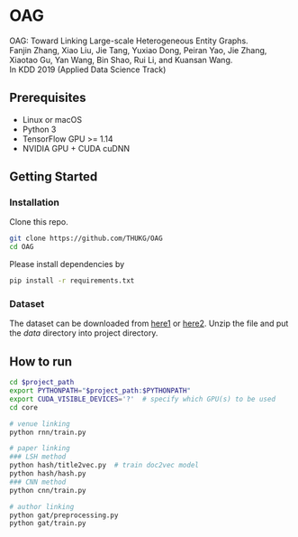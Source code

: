 # OAG

OAG: Toward Linking Large-scale Heterogeneous Entity Graphs.<br>
Fanjin Zhang, Xiao Liu, Jie Tang, Yuxiao Dong, Peiran Yao, Jie Zhang, Xiaotao Gu, Yan Wang, Bin Shao, Rui Li, and Kuansan Wang.<br>
In KDD 2019 (Applied Data Science Track)

## Prerequisites

- Linux or macOS
- Python 3
- TensorFlow GPU >= 1.14
- NVIDIA GPU + CUDA cuDNN

## Getting Started

### Installation

Clone this repo.

```bash
git clone https://github.com/THUKG/OAG
cd OAG
```

Please install dependencies by

```bash
pip install -r requirements.txt
```
### Dataset

The dataset can be downloaded from [here1]() or [here2](). Unzip the file and put the _data_ directory into project directory.

## How to run
```bash
cd $project_path
export PYTHONPATH="$project_path:$PYTHONPATH"
export CUDA_VISIBLE_DEVICES='?'  # specify which GPU(s) to be used
cd core

# venue linking
python rnn/train.py

# paper linking
### LSH method
python hash/title2vec.py  # train doc2vec model
python hash/hash.py
### CNN method
python cnn/train.py

# author linking
python gat/preprocessing.py
python gat/train.py
